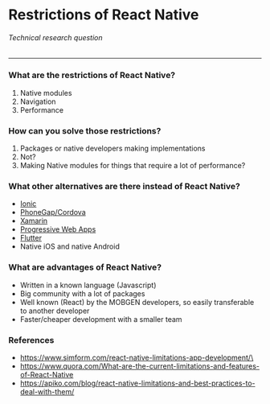 # Restrictions of React Native
###### Technical research question
---

### What are the restrictions of React Native?
1. Native modules
2. Navigation
3. Performance

### How can you solve those restrictions?
1. Packages or native developers making implementations
2. Not?
3. Making Native modules for things that require a lot of performance?

### What other alternatives are there instead of React Native?
- [Ionic](https://ionicframework.com/)
- [PhoneGap/Cordova](https://cordova.apache.org/)
- [Xamarin](https://www.xamarin.com/)
- [Progressive Web Apps](https://developers.google.com/web/progressive-web-apps/)
- [Flutter](https://flutter.io/)
- Native iOS and native Android

### What are advantages of React Native?
- Written in a known language (Javascript)
- Big community with a lot of packages
- Well known (React) by the MOBGEN developers, so easily transferable to another developer
- Faster/cheaper development with a smaller team

### References
- https://www.simform.com/react-native-limitations-app-development/\
- https://www.quora.com/What-are-the-current-limitations-and-features-of-React-Native
- https://apiko.com/blog/react-native-limitations-and-best-practices-to-deal-with-them/